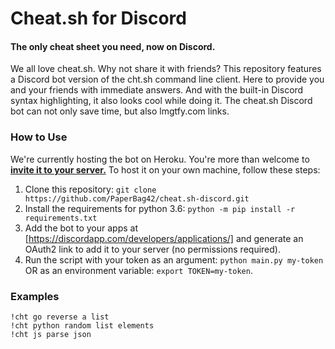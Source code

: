 # Cheat.sh for Discord
#### The only cheat sheet you need, now on Discord.
We all love cheat.sh. Why not share it with friends?
This repository features a Discord bot version of the cht.sh command line client. Here to provide you and your friends with immediate answers. And with the built-in Discord syntax highlighting, it also looks cool while doing it.
The cheat.sh Discord bot can not only save time, but also lmgtfy.com links.

### How to Use
We're currently hosting the bot on Heroku. You're more than welcome to [**invite it to your server.**](https://discordapp.com/api/oauth2/authorize?client_id=467997310790402060&scope=bot&permissions=0 "invite link")
To host it on your own machine, follow these steps:
1. Clone this repository: `git clone https://github.com/PaperBag42/cheat.sh-discord.git`
2. Install the requirements for python 3.6: `python -m pip install -r requirements.txt`
3. Add the bot to your apps at [https://discordapp.com/developers/applications/] and generate an OAuth2 link to add it to your server (no permissions required).
4. Run the script with your token as an argument: `python main.py my-token` OR as an environment variable: `export TOKEN=my-token`.

### Examples
```
!cht go reverse a list
!cht python random list elements
!cht js parse json
```